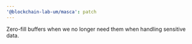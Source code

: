```yaml
---
'@blockchain-lab-um/masca': patch
---
```


Zero-fill buffers when we no longer need them when handling sensitive data.
